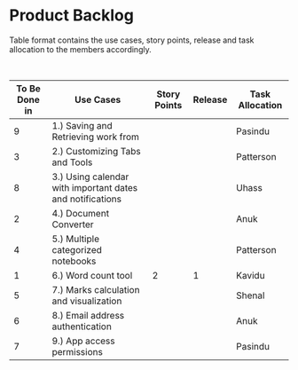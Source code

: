 # Product Backlog

Table format contains the use cases, story points, release and task allocation to the members accordingly.

<br>

   To Be Done in   |   Use Cases   |   Story Points    |   Release |   Task Allocation 
-------|---------------|-------------------|-----------|-------------------
9   |   1.) Saving and Retrieving work from |   |   |   Pasindu
3   |   2.) Customizing Tabs and Tools  |   |   |   Patterson
8   |   3.) Using calendar with important dates and notifications   |   |   |   Uhass
2   |   4.) Document Converter  |   |   |   Anuk
4   |   5.) Multiple categorized notebooks  |   |   |   Patterson
1   |   6.) Word count tool | 2  | 1  |   Kavidu
5   |   7.) Marks calculation and visualization |   |   |   Shenal
6   |   8.) Email address authentication    |   |   |   Anuk
7   |   9.) App access permissions  |   |   |   Pasindu
